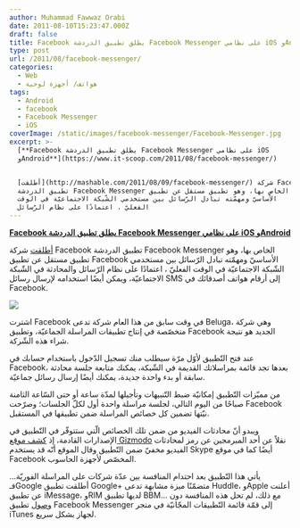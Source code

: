 ```yaml
---
author: Muhammad Fawwaz Orabi
date: 2011-08-10T15:23:47.000Z
draft: false
title: Facebook يطلق تطبيق الدردشة Facebook Messenger على نظامي iOS وAndroid
type: post
url: /2011/08/facebook-messenger/
categories:
  - Web
  - هواتف/ أجهزة لوحية
tags:
  - Android
  - facebook
  - Facebook Messenger
  - iOS
coverImage: /static/images/facebook-messenger/Facebook-Messenger.jpg
excerpt: >-
  [**Facebook يطلق تطبيق الدردشة Facebook Messenger على نظامي iOS
  وAndroid**](https://www.it-scoop.com/2011/08/facebook-messenger/)


  [أطلقت](http://mashable.com/2011/08/09/facebook-messenger/) شركة Facebook
  تطبيق الدردشة Facebook Messenger الخاص بها، وهو تطبيق مستقل عن تطبيق Facebook
  الأساسيّ ومهمّته تبادل الرّسائل بين مستخدمي الشّبكة الاجتماعيّة في الوقت
  الفعليّ ، اعتمادًا على نظام الرّسائل
---
```

[**Facebook يطلق تطبيق الدردشة Facebook Messenger على نظامي iOS وAndroid**](https://www.it-scoop.com/2011/08/facebook-messenger/)

[أطلقت](http://mashable.com/2011/08/09/facebook-messenger/) شركة Facebook تطبيق الدردشة Facebook Messenger الخاص بها، وهو تطبيق مستقل عن تطبيق Facebook الأساسيّ ومهمّته تبادل الرّسائل بين مستخدمي الشّبكة الاجتماعيّة في الوقت الفعليّ ، اعتمادًا على نظام الرّسائل والمحادثة في الشّبكة الاجتماعيّة، ويمكن أيضًا استخدامه لإرسال رسائل SMS إلى أرقام هواتف أصدقائك في Facebook.

![](/static/images/facebook-messenger/Facebook-Messenger.jpg)

اشترت Facebook في وقت سابق من هذا العام شركة تدعى Beluga، وهي شركة متخصّصة في إنتاج تطبيقات المراسلة الجماعيّة، وتطبيق Facebook الجديد هو نتيجة شراء هذه الشّركة.

عند فتح التّطبيق لأوّل مرّة سيطلب منك تسجيل الدّخول باستخدام حسابك في Facebook، بعدها تجد قائمة بمراسلاتك القديمة في الشّبكة، يمكنك متابعة جلسة محادثة سابقة أو بدء واحدة جديدة، يمكنك أيضًا إرسال رسائل جماعيّة.

من مميّزات التّطبيق إمكانيّة ضبط التّنبيهات وتأجيلها لمدّة ساعة أو حتى السّاعة الثامنة صباحًا من اليوم التالي، لجلسة مراسلة واحدة أول لكلّ الجلسات؛ وصرّحت Facebook نيّتها تضمين كل خصائص المراسلة ضمن تطبيقها في المستقبل.

ويبدو أنّ محادثات الفيديو من ضمن تلك الخصائص الّتي ستتوفّر في التّطبيق في الإصدارات القادمة، إذ [كشف موقع Gizmodo](http://gizmodo.com/5829436/facebooks-hiding-video+chat-in-its-messenger-app) نقلاً عن أحد المبرمجين عن رمز لمحادثات الفيديو مخفيّ ضمن التّطبيق وقال الموقع أنّه قد يستخدم Skype أيضًا كما في موقع Facebook المخصّص لأجهزة الحاسوب.

يأتي هذا التّطبيق بعد احتدام المنافسة بين عدّة شركات على المراسلة الفوريّة... فـGoogle أطلقت تطبيق Google+ متضمّنًا ميزة مشابهة تدعى Huddle، وApple أعلنت عن تطبيق iMessage، وRIM لديها تطبيق BBM... مع ذلك، لم تحل هذه المنافسة دون [وصول](http://mashable.com/2011/08/10/facebook-messenger-app/) تطبيق Facebook Messenger إلى قمّة قائمة التّطبيقات المجّانيّة في متجر iTunes لجهاز بشكل سريع.

